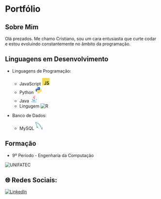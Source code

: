 # Portfólio 

## Sobre Mim
Olá prezados. Me chamo Cristiano, sou um cara entusiasta que curte codar e estou evoluindo constantemente no âmbito da programação. 


## Linguagens em Desenvolvimento

- Linguagens de Programação:
  - JavaScript <img src="https://raw.githubusercontent.com/devicons/devicon/master/icons/javascript/javascript-original.svg" alt="JavaScript" width="25">
  - Python <img src="https://raw.githubusercontent.com/devicons/devicon/master/icons/python/python-original.svg" alt="Python" width="25">
  - Java <img src="https://raw.githubusercontent.com/devicons/devicon/master/icons/java/java-original.svg" alt="Java" width="25">
  - Lingugem <img src="https://ibpad.com.br/wp-content/uploads/2017/09/Programacao-R-300x234.png" alt="R" width="25">

- Banco de Dados:
  - MySQL <img src="https://raw.githubusercontent.com/devicons/devicon/master/icons/mysql/mysql-original.svg" alt="MySQL" width="25">


## Formação

- 9º Período - Engenharia da Computação 

<img src="https://media.licdn.com/dms/image/C4D0BAQEMPh5h4xV0Wg/company-logo_200_200/0/1651689825112/unifatecpr_logo?e=1722470400&v=beta&t=7yM9ykmXUCoR4uXUS2ANZGRO80UibPAkpJAaO7h8n30" alt="UNIFATEC" width="150">


## 🌐 Redes Sociais:
[![LinkedIn](https://img.shields.io/badge/LinkedIn-%230077B5.svg?logo=linkedin&logoColor=white)](https://www.linkedin.com/in/cristianolimamachado/)

